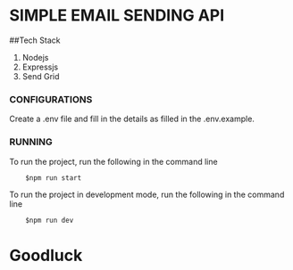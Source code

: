 # SIMPLE EMAIL SENDING API

##Tech Stack

1. Nodejs
2. Expressjs
3. Send Grid

### CONFIGURATIONS

Create a .env file and fill in the details as filled in the .env.example.

### RUNNING

To run the project, run the following in the command line

```shell
    $npm run start
```

To run the project in development mode, run the following in the command line

```shell
    $npm run dev
```

# Goodluck
